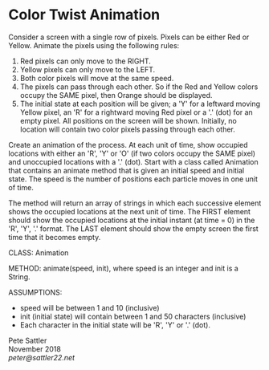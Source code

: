 # Color Twist Animation

Consider a screen with a single row of pixels. Pixels can be either Red or Yellow. Animate the pixels using the 
following rules:

1. Red pixels can only move to the RIGHT.
2. Yellow pixels can only move to the LEFT.
3. Both color pixels will move at the same speed.
4. The pixels can pass through each other. So if the Red and Yellow colors occupy the SAME pixel, then Orange should be 
displayed.
5. The initial state at each position will be given; a 'Y' for a leftward moving Yellow pixel, an 'R' for a rightward 
moving Red pixel or a '.' (dot) for an empty pixel. All positions on the screen will be shown. Initially, 
no location will contain two color pixels passing through each other.

Create an animation of the process. At each unit of time, show occupied locations with either an 'R', 'Y' or 'O' (if 
two colors occupy the SAME pixel) and unoccupied locations with a '.' (dot). Start with a class called Animation that 
contains an animate method that is given an initial speed and initial state. The speed is the number of positions each 
particle moves in one unit of time. 

The method will return an array of strings in which each successive element shows the occupied locations at the next 
unit of time. The FIRST element should show the occupied locations at the initial instant (at time = 0) in 
the 'R', 'Y', '.' format. The LAST element should show the empty screen the first time that it becomes empty.

CLASS: Animation

METHOD: animate(speed, init), where speed is an integer and init is a String.

ASSUMPTIONS:
- speed will be between 1 and 10 (inclusive)
- init (initial state) will contain between 1 and 50 characters (inclusive)
- Each character in the initial state will be 'R', 'Y' or '.' (dot).

Pete Sattler  
November 2018  
_peter@sattler22.net_

